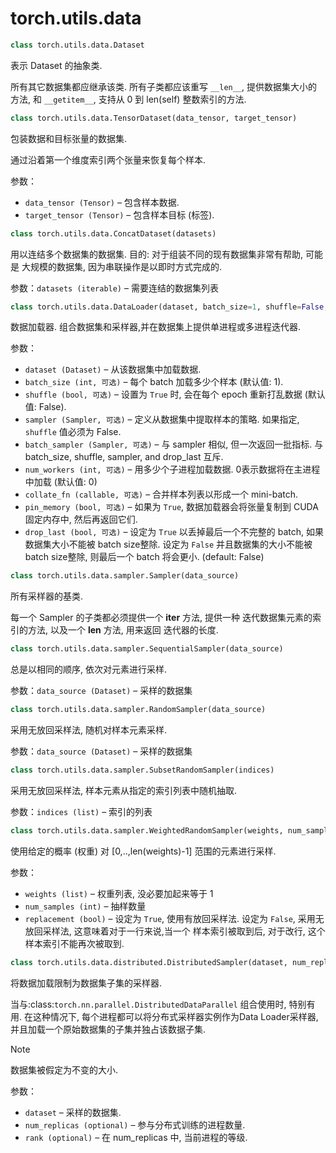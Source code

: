 # torch.utils.data

```py
class torch.utils.data.Dataset
```

表示 Dataset 的抽象类.

所有其它数据集都应继承该类. 所有子类都应该重写 `__len__`, 提供数据集大小的方法, 和 `__getitem__`, 支持从 0 到 len(self) 整数索引的方法.

```py
class torch.utils.data.TensorDataset(data_tensor, target_tensor)
```

包装数据和目标张量的数据集.

通过沿着第一个维度索引两个张量来恢复每个样本.

参数：

*   `data_tensor (Tensor)` – 包含样本数据.
*   `target_tensor (Tensor)` – 包含样本目标 (标签).



```py
class torch.utils.data.ConcatDataset(datasets)
```

用以连结多个数据集的数据集. 目的: 对于组装不同的现有数据集非常有帮助, 可能是 大规模的数据集, 因为串联操作是以即时方式完成的.

参数：`datasets (iterable)` – 需要连结的数据集列表


```py
class torch.utils.data.DataLoader(dataset, batch_size=1, shuffle=False, sampler=None, batch_sampler=None, num_workers=0, collate_fn=<function default_collate at 0x4316c08>, pin_memory=False, drop_last=False)
```

数据加载器. 组合数据集和采样器,并在数据集上提供单进程或多进程迭代器.

参数：

*   `dataset (Dataset)` – 从该数据集中加载数据.
*   `batch_size (int, 可选)` – 每个 batch 加载多少个样本 (默认值: 1).
*   `shuffle (bool, 可选)` – 设置为 `True` 时, 会在每个 epoch 重新打乱数据 (默认值: False).
*   `sampler (Sampler, 可选)` – 定义从数据集中提取样本的策略. 如果指定, `shuffle` 值必须为 False.
*   `batch_sampler (Sampler, 可选)` – 与 sampler 相似, 但一次返回一批指标. 与 batch_size, shuffle, sampler, and drop_last 互斥.
*   `num_workers (int, 可选)` – 用多少个子进程加载数据. 0表示数据将在主进程中加载 (默认值: 0)
*   `collate_fn (callable, 可选)` – 合并样本列表以形成一个 mini-batch.
*   `pin_memory (bool, 可选)` – 如果为 `True`, 数据加载器会将张量复制到 CUDA 固定内存中, 然后再返回它们.
*   `drop_last (bool, 可选)` – 设定为 `True` 以丢掉最后一个不完整的 batch, 如果数据集大小不能被 batch size整除. 设定为 `False` 并且数据集的大小不能被 batch size整除, 则最后一个 batch 将会更小. (default: False)



```py
class torch.utils.data.sampler.Sampler(data_source)
```

所有采样器的基类.

每一个 Sampler 的子类都必须提供一个 __iter__ 方法, 提供一种 迭代数据集元素的索引的方法, 以及一个 __len__ 方法, 用来返回 迭代器的长度.

```py
class torch.utils.data.sampler.SequentialSampler(data_source)
```

总是以相同的顺序, 依次对元素进行采样.

参数：`data_source (Dataset)` – 采样的数据集


```py
class torch.utils.data.sampler.RandomSampler(data_source)
```

采用无放回采样法, 随机对样本元素采样.

参数：`data_source (Dataset)` – 采样的数据集


```py
class torch.utils.data.sampler.SubsetRandomSampler(indices)
```

采用无放回采样法, 样本元素从指定的索引列表中随机抽取.

参数：`indices (list)` – 索引的列表


```py
class torch.utils.data.sampler.WeightedRandomSampler(weights, num_samples, replacement=True)
```

使用给定的概率 (权重) 对 [0,..,len(weights)-1] 范围的元素进行采样.

参数：

*   `weights (list)` – 权重列表, 没必要加起来等于 1
*   `num_samples (int)` – 抽样数量
*   `replacement (bool)` – 设定为 `True`, 使用有放回采样法. 设定为 `False`, 采用无放回采样法, 这意味着对于一行来说,当一个 样本索引被取到后, 对于改行, 这个样本索引不能再次被取到.



```py
class torch.utils.data.distributed.DistributedSampler(dataset, num_replicas=None, rank=None)
```

将数据加载限制为数据集子集的采样器.

当与:class:`torch.nn.parallel.DistributedDataParallel` 组合使用时, 特别有用. 在这种情况下, 每个进程都可以将分布式采样器实例作为Data Loader采样器, 并且加载一个原始数据集的子集并独占该数据子集.

Note

数据集被假定为不变的大小.

参数：

*   `dataset` – 采样的数据集.
*   `num_replicas (optional)` – 参与分布式训练的进程数量.
*   `rank (optional)` – 在 num_replicas 中, 当前进程的等级.

